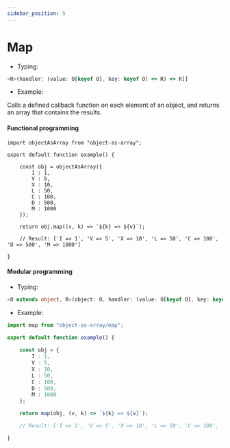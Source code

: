 ```yaml
---
sidebar_position: 5
---
```


# Map

 - Typing:

```ts
<R>(handler: (value: O[keyof O], key: keyof O) => R) => R[]
```

 - Example:

Calls a defined callback function on each element of an object, and returns an array that contains the results.

<h4>Functional programming</h4>

```
import objectAsArray from "object-as-array";

export default function example() {
    
    const obj = objectAsArray({
        I : 1,
        V : 5,
        X : 10,
        L : 50,
        C : 100,
        D : 500,
        M : 1000
    });

    return obj.map((v, k) => `${k} => ${v}`);

    // Result: ['I => 1', 'V => 5', 'X => 10', 'L => 50', 'C => 100', 'D => 500', 'M => 1000']

}
```

<h4>Modular programming</h4>

 - Typing:

```ts
<O extends object, R>(object: O, handler: (value: O[keyof O], key: keyof O) => R) => R[]
```

 - Example:

```ts
import map from "object-as-array/map";

export default function example() {
    
    const obj = {
        I : 1,
        V : 5,
        X : 10,
        L : 50,
        C : 100,
        D : 500,
        M : 1000
    };

    return map(obj, (v, k) => `${k} => ${v}`);

    // Result: ['I => 1', 'V => 5', 'X => 10', 'L => 50', 'C => 100', 'D => 500', 'M => 1000']

}
```
